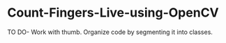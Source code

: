 # Count-Fingers-Live-using-OpenCV

TO DO-
Work with thumb.
Organize code by segmenting it into classes.
